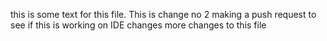 this is some text for this file.
This is change no 2
making a push request to see if this is working on IDE 
changes
more changes to this file